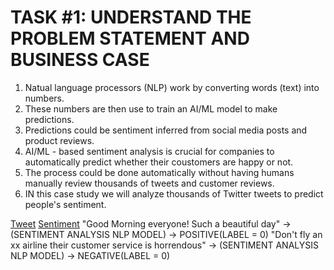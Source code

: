 # TASK #1: UNDERSTAND THE PROBLEM STATEMENT AND BUSINESS CASE

  1. Natual language processors (NLP) work by converting words (text) into numbers. 
  2. These numbers are then use to train an AI/ML model to make predictions.
  3. Predictions could be sentiment inferred from social media posts and product reviews.
  4. AI/ML - based sentiment analysis is crucial for companies to automatically predict whether their coustomers are happy or not.
  5. The process could be done automatically without having humans manually review thousands of tweets and customer reviews. 
  6. IN this case study we will analyze thousands of Twitter tweets to predict people's sentiment.
  
  <u>Tweet</u>                                                                                                <u>Sentiment</u>
  "Good Morning everyone! Such a beautiful day"                    -> (SENTIMENT ANALYSIS NLP MODEL) ->       POSITIVE(LABEL = 0)
  "Don't fly an xx airline their customer service is horrendous"   -> (SENTIMENT ANALYSIS NLP MODEL) ->       NEGATIVE(LABEL = 0)
